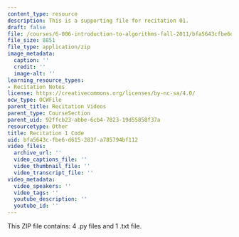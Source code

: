 ```yaml
---
content_type: resource
description: This is a supporting file for recitation 01.
draft: false
file: /courses/6-006-introduction-to-algorithms-fall-2011/bfa5643cfbe6d615283fa785794bf112_rec01_code.zip
file_size: 8851
file_type: application/zip
image_metadata:
  caption: ''
  credit: ''
  image-alt: ''
learning_resource_types:
- Recitation Notes
license: https://creativecommons.org/licenses/by-nc-sa/4.0/
ocw_type: OCWFile
parent_title: Recitation Videos
parent_type: CourseSection
parent_uid: 92ffcb23-abbe-6cb4-7823-19d55858f37a
resourcetype: Other
title: Recitation 1 Code
uid: bfa5643c-fbe6-d615-283f-a785794bf112
video_files:
  archive_url: ''
  video_captions_file: ''
  video_thumbnail_file: ''
  video_transcript_file: ''
video_metadata:
  video_speakers: ''
  video_tags: ''
  youtube_description: ''
  youtube_id: ''
---
```

This ZIP file contains: 4 .py files and 1 .txt file.